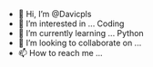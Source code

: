 - 👋 Hi, I’m @Davicpls
- 👀 I’m interested in ... Coding
- 🌱 I’m currently learning ... Python
- 💞️ I’m looking to collaborate on ... 
- 📫 How to reach me ...

<!---
Davicpls/Davicpls is a ✨ special ✨ repository because its `README.md` (this file) appears on your GitHub profile.
You can click the Preview link to take a look at your changes.
--->
